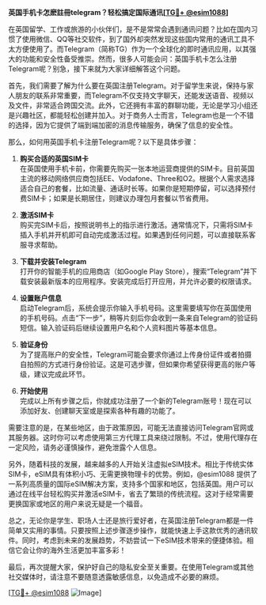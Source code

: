**英国手机卡怎麽註冊telegram？轻松搞定国际通讯[[TG💪+ @esim1088](https://t.me/s/esim1088)]**

在英国留学、工作或旅游的小伙伴们，是不是常常会遇到通讯问题？比如在国内习惯了使用微信、QQ等社交软件，到了国外却突然发现这些国内常用的通讯工具不太方便使用了。而Telegram（简称TG）作为一个全球化的即时通讯应用，以其强大的功能和安全性备受推崇。然而，很多人可能会问：英国手机卡怎么注册Telegram呢？别急，接下来就为大家详细解答这个问题。

首先，我们需要了解为什么要在英国注册Telegram。对于留学生来说，保持与家人朋友的联系非常重要，而Telegram不仅支持文字聊天，还能发送语音、视频以及文件，非常适合跨国交流。此外，它还拥有丰富的群聊功能，无论是学习小组还是兴趣社区，都能轻松创建并加入。对于商务人士而言，Telegram也是一个不错的选择，因为它提供了端到端加密的消息传输服务，确保了信息的安全性。

那么，如何用英国手机卡注册Telegram呢？以下是具体步骤：

1. **购买合适的英国SIM卡**  
   在英国使用手机卡前，你需要先购买一张本地运营商提供的SIM卡。目前英国主流的移动网络供应商包括EE、Vodafone、Three和O2。根据个人需求选择适合自己的套餐，比如流量、通话时长等。如果你是短期停留，可以选择预付费SIM卡；如果是长期居住，则建议办理包月套餐以节省费用。

2. **激活SIM卡**  
   购买完SIM卡后，按照说明书上的指示进行激活。通常情况下，只需将SIM卡插入手机并开机即可自动完成激活过程。如果遇到任何问题，可以直接联系客服寻求帮助。

3. **下载并安装Telegram**  
   打开你的智能手机的应用商店（如Google Play Store），搜索“Telegram”并下载安装最新版本的应用程序。安装完成后打开应用，并允许必要的权限请求。

4. **设置账户信息**  
   启动Telegram后，系统会提示你输入手机号码。这里需要填写你在英国使用的手机号码。点击“下一步”，稍等片刻后你会收到一条来自Telegram的验证码短信。输入验证码后继续设置用户名和个人资料图片等基本信息。

5. **验证身份**  
   为了提高账户的安全性，Telegram可能会要求你通过上传身份证件或者拍摄自拍照的方式进行身份验证。这是可选步骤，但如果你希望获得更高的账户等级，建议完成此环节。

6. **开始使用**  
   完成以上所有步骤之后，你就成功注册了一个新的Telegram账号！现在可以添加好友、创建聊天室或是探索各种有趣的功能了。

需要注意的是，在某些地区，由于政策原因，可能无法直接访问Telegram官网或其服务器。这时你可以考虑使用第三方代理工具来绕过限制。不过，使用代理存在一定风险，请务必谨慎操作，避免泄露个人信息。

另外，随着科技的发展，越来越多的人开始关注虚拟eSIM技术。相比于传统实体SIM卡，eSIM具有体积小巧、无需更换物理卡的优势。例如，@esim1088 提供了一系列高质量的国际eSIM解决方案，支持多个国家和地区，包括英国。用户可以通过在线平台轻松购买并激活eSIM卡，省去了繁琐的传统流程。这对于经常需要更换国家或地区的用户来说无疑是一个福音。

总之，无论你是学生、职场人士还是旅行爱好者，在英国注册Telegram都是一件简单又实用的事情。只要按照上述步骤逐步操作，就能快速上手这款优秀的通讯软件。同时，考虑到未来的发展趋势，不妨尝试一下eSIM技术带来的便捷体验。相信它会让你的海外生活更加丰富多彩！

最后，再次提醒大家，保护好自己的隐私安全至关重要。在使用Telegram或其他社交媒体时，请注意不要随意透露敏感信息，以免造成不必要的麻烦。

[[TG💪+ @esim1088](https://t.me/s/esim1088) ![Image](https://i.postimg.cc/4NQfJmqS/Snipaste-2025-05-13-00-14-12.png)]